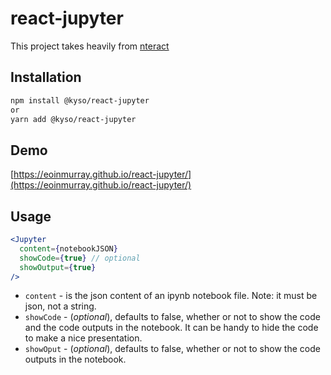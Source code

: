 # react-jupyter

This project takes heavily from [nteract](https://github.com/nteract/nteract)

## Installation

```bash
npm install @kyso/react-jupyter
or
yarn add @kyso/react-jupyter
```

## Demo

[https://eoinmurray.github.io/react-jupyter/](https://eoinmurray.github.io/react-jupyter/)

## Usage

```jsx
<Jupyter
  content={notebookJSON}
  showCode={true} // optional
  showOutput={true}
/>
```

- `content` - is the json content of an ipynb notebook file. Note: it must be json, not a string.
- `showCode` - (_optional_), defaults to false, whether or not to show the code and the code outputs in the notebook. It can be handy to hide the code to make a nice presentation.
- `showOput` - (_optional_), defaults to false, whether or not to show the code outputs in the notebook.
